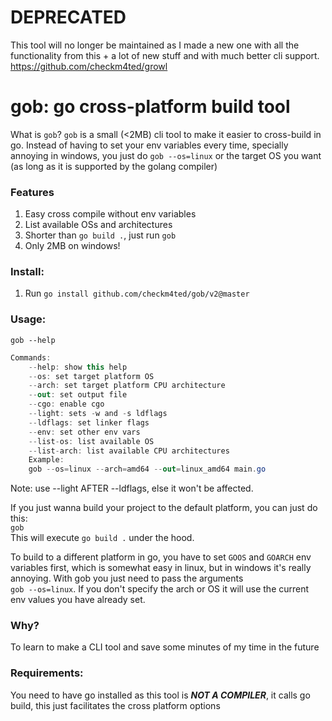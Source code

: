 # DEPRECATED
This tool will no longer be maintained as I made a new one with all the functionality from this + a lot of new stuff and with much better cli support.
https://github.com/checkm4ted/growl

# gob: go cross-platform build tool
What is `gob`? `gob` is a small (<2MB) cli tool to make it easier to cross-build in go. Instead of having to set your env variables every time, specially annoying in windows, you just do `gob --os=linux` or the target OS you want (as long as it is supported by the golang compiler)


### Features
1. Easy cross compile without env variables
2. List available OSs and architectures
3. Shorter than `go build .`, just run `gob`
4. Only 2MB on windows!

### Install:
1. Run `go install github.com/checkm4ted/gob/v2@master`

### Usage:
`gob --help`  
```cs
Commands:
	--help: show this help
    --os: set target platform OS
    --arch: set target platform CPU architecture
    --out: set output file
    --cgo: enable cgo
    --light: sets -w and -s ldflags
    --ldflags: set linker flags
    --env: set other env vars
    --list-os: list available OS
    --list-arch: list available CPU architectures
    Example:
    gob --os=linux --arch=amd64 --out=linux_amd64 main.go
```

Note: use --light AFTER --ldflags, else it won't be affected.

If you just wanna build your project to the default platform, you can just do this:  
`gob`  
This  will execute `go build .` under the hood. 

To build to a different platform in go, you have to set `GOOS` and `GOARCH` env variables first, which is somewhat easy in linux, but in windows it's really annoying. With gob you just need to pass the arguments  
`gob --os=linux`. If you don't specify the arch or OS it will use the current env values you have already set.


### Why?
To learn to make a CLI tool and save some minutes of my time in the future

### Requirements:
You need to have go installed as this tool is ***NOT A COMPILER***, it calls go build, this just facilitates the cross platform options
